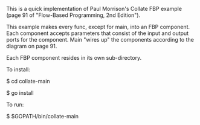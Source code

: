 This is a quick implementation of Paul Morrison's Collate FBP example (page 91 of "Flow-Based Programming, 2nd Edition").

This example makes every func, except for main, into an FBP component.  Each component accepts parameters that consist of the input and output ports for the component.  Main "wires up" the components according to the diagram on page 91.

Each FBP component resides in its own sub-directory.


To install:

$ cd collate-main

$ go install


To run:

$ $GOPATH/bin/collate-main

